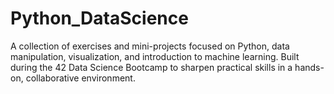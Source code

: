 # Python_DataScience
A collection of exercises and mini-projects focused on Python, data manipulation, visualization, and introduction to machine learning. Built during the 42 Data Science Bootcamp to sharpen practical skills in a hands-on, collaborative environment.
